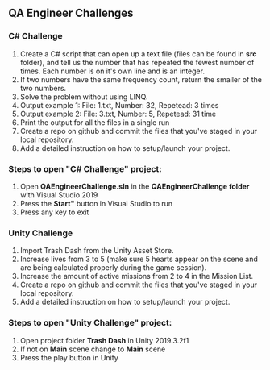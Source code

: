 ## **QA Engineer Challenges**

### C# Challenge

1. Create a C# script that can open up a text file (files can be found in **src** folder), and tell us the number that has repeated the fewest number of times. Each number is on it's own line and is an integer.
3. If two numbers have the same frequency count, return the smaller of the two numbers.
4. Solve the problem without using LINQ.
5. Output example 1: File: 1.txt, Number: 32, Repetead: 3 times
6. Output example 2: File: 3.txt, Number: 5, Repetead: 31 time
7. Print the output for all the files in a single run
8. Create a repo on github and commit the files that you've staged in your local repository.
9. Add a detailed instruction on how to setup/launch your project.

### Steps to open "C# Challenge" project:
1. Open **QAEngineerChallenge.sln** in the **QAEngineerChallenge folder** with Visual Studio 2019
2. Press the **Start"** button in Visual Studio to run
3. Press any key to exit

### Unity Challenge

1. Import Trash Dash from the Unity Asset Store.
2. Increase lives from 3 to 5 (make sure 5 hearts appear on the scene and are being calculated properly during the game session).
3. Increase the amount of active missions from 2 to 4 in the Mission List.
4. Create a repo on github and commit the files that you've staged in your local repository.
5. Add a detailed instruction on how to setup/launch your project.

### Steps to open "Unity Challenge" project:
1. Open project folder **Trash Dash** in Unity 2019.3.2f1
2. If not on **Main** scene change to **Main** scene
3. Press the play button in Unity
